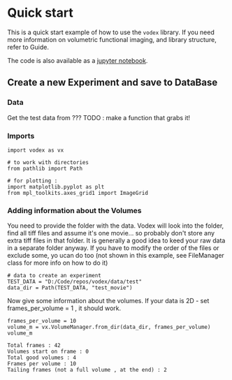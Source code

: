 # Quick start

This is a quick start example of how to use the `vodex` library.
If you need more information on volumetric functional imaging,
and library structure, refer to Guide.

The code is also available as a [jupyter notebook](https://github.com/LemonJust/vodex/blob/main/notebooks/01_create_experiment_and_load_volumes.ipynb).


## Create a new Experiment and save to DataBase

### Data
Get the test data from ???
TODO : make a function that grabs it!

### Imports

```{.py3 .in}
import vodex as vx

# to work with directories
from pathlib import Path

# for plotting :
import matplotlib.pyplot as plt
from mpl_toolkits.axes_grid1 import ImageGrid
```

### Adding information about the Volumes

You need to provide the folder with the data. Vodex will look into the folder, find all tiff files and assume it's one movie... so probably don't store any extra tiff files in that folder. It is generally a good idea to keed your raw data in a separate folder anyway. If you have to modify the order of the files or exclude some, yo ucan do too (not shown in this example, see FileManager class for more info on how to do it)
```python3
# data to create an experiment
TEST_DATA = "D:/Code/repos/vodex/data/test"
data_dir = Path(TEST_DATA, "test_movie")
```
Now give some information about the volumes. If your data is 2D - set frames_per_volume = 1 , it should work.
```{.py3 .in}
frames_per_volume = 10
volume_m = vx.VolumeManager.from_dir(data_dir, frames_per_volume)
volume_m
```
```{.text .out}
Total frames : 42
Volumes start on frame : 0
Total good volumes : 4
Frames per volume : 10
Tailing frames (not a full volume , at the end) : 2
```
